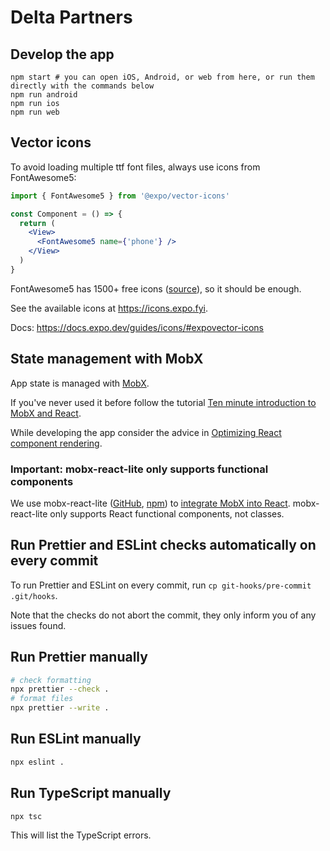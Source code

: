 # Delta Partners

## Develop the app

```shell
npm start # you can open iOS, Android, or web from here, or run them directly with the commands below
npm run android
npm run ios
npm run web
```

## Vector icons

To avoid loading multiple ttf font files, always use icons from FontAwesome5:

```jsx
import { FontAwesome5 } from '@expo/vector-icons'

const Component = () => {
  return (
    <View>
      <FontAwesome5 name={'phone'} />
    </View>
  )
}
```

FontAwesome5 has 1500+ free icons ([source](https://github.com/oblador/react-native-vector-icons#bundled-icon-sets)), so it should be enough.

See the available icons at https://icons.expo.fyi.

Docs: https://docs.expo.dev/guides/icons/#expovector-icons

## State management with MobX

App state is managed with [MobX](https://mobx.js.org/README.html).

If you've never used it before follow the tutorial [Ten minute introduction to MobX and React](https://mobx.js.org/getting-started).

While developing the app consider the advice in [Optimizing React component rendering](https://mobx.js.org/react-optimizations.html).

### Important: mobx-react-lite only supports functional components

We use mobx-react-lite ([GitHub](https://github.com/mobxjs/mobx/tree/main/packages/mobx-react-lite), [npm](https://www.npmjs.com/package/mobx-react-lite)) to [integrate MobX into React](https://mobx.js.org/react-integration.html). mobx-react-lite only supports React functional components, not classes.

## Run Prettier and ESLint checks automatically on every commit

To run Prettier and ESLint on every commit, run `cp git-hooks/pre-commit .git/hooks`.

Note that the checks do not abort the commit, they only inform you of any issues found.

## Run Prettier manually

```bash
# check formatting
npx prettier --check .
# format files
npx prettier --write .
```

## Run ESLint manually

```bash
npx eslint .
```

## Run TypeScript manually

```bash
npx tsc
```

This will list the TypeScript errors.
